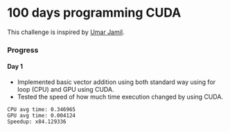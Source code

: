 # 100 days programming CUDA 
This challenge is inspired by [Umar Jamil](https://github.com/hkproj/100-days-of-gpu/blob/main/CUDA.md).

### Progress
#### Day 1
- Implemented basic vector addition using both standard way using for loop (CPU) and GPU using CUDA.
- Tested the speed of how much time execution changed by using CUDA.
```
CPU avg time: 0.346965
GPU avg time: 0.004124
Speedup: x84.129336
```

